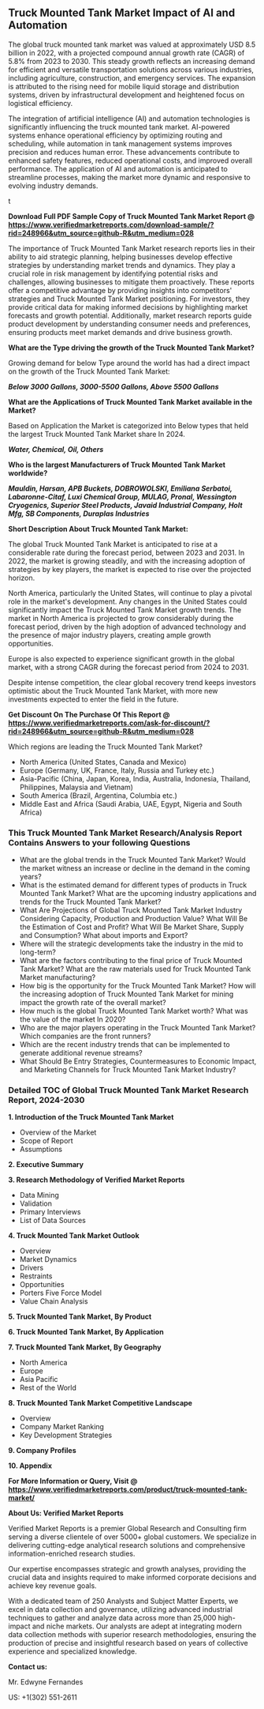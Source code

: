 <h2>Truck Mounted Tank Market Impact of AI and Automation</h2><p>The global truck mounted tank market was valued at approximately USD 8.5 billion in 2022, with a projected compound annual growth rate (CAGR) of 5.8% from 2023 to 2030. This steady growth reflects an increasing demand for efficient and versatile transportation solutions across various industries, including agriculture, construction, and emergency services. The expansion is attributed to the rising need for mobile liquid storage and distribution systems, driven by infrastructural development and heightened focus on logistical efficiency.</p><p>The integration of artificial intelligence (AI) and automation technologies is significantly influencing the truck mounted tank market. AI-powered systems enhance operational efficiency by optimizing routing and scheduling, while automation in tank management systems improves precision and reduces human error. These advancements contribute to enhanced safety features, reduced operational costs, and improved overall performance. The application of AI and automation is anticipated to streamline processes, making the market more dynamic and responsive to evolving industry demands.</p>t</p><p id="" class=""><strong>Download Full PDF Sample Copy of Truck Mounted Tank Market Report @ <a href="https://www.verifiedmarketreports.com/download-sample/?rid=248966&utm_source=github-R&utm_medium=028" target="_blank">https://www.verifiedmarketreports.com/download-sample/?rid=248966&utm_source=github-R&utm_medium=028</a></strong></p><p>The importance of&nbsp;Truck Mounted Tank Market research reports lies in their ability to aid strategic planning, helping businesses develop effective strategies by understanding market trends and dynamics. They play a crucial role in risk management by identifying potential risks and challenges, allowing businesses to mitigate them proactively. These reports offer a competitive advantage by providing insights into competitors' strategies and Truck Mounted Tank Market positioning. For investors, they provide critical data for making informed decisions by highlighting market forecasts and growth potential. Additionally, market research reports guide product development by understanding consumer needs and preferences, ensuring products meet market demands and drive business growth.</p><p><strong>What are the&nbsp;Type driving the growth of the Truck Mounted Tank Market?</strong></p><p id="" class="">Growing demand for below Type around the world has had a direct impact on the growth of the Truck Mounted Tank Market:</p><em><strong>Below 3000 Gallons, 3000-5500 Gallons, Above 5500 Gallons</strong></em></p><strong>What are the&nbsp;Applications&nbsp;of Truck Mounted Tank Market available in the Market?</strong></p><p id="" class="">Based on Application the Market is categorized into Below types that held the largest Truck Mounted Tank Market share In 2024.</p><em><strong>Water, Chemical, Oil, Others</strong></em></p><strong>Who is the largest Manufacturers of Truck Mounted Tank Market worldwide?</strong></p><p><em><strong>Mauldin, Harsan, APB Buckets, DOBROWOLSKI, Emiliana Serbatoi, Labaronne-Citaf, Luxi Chemical Group, MULAG, Pronal, Wessington Cryogenics, Superior Steel Products, Javaid Industrial Company, Holt Mfg, SB Components, Duraplas Industries</strong></em></p><p id="" class=""><strong>Short Description About Truck Mounted Tank Market:</strong></p><p>The global Truck Mounted Tank Market is anticipated to rise at a considerable rate during the forecast period, between 2023 and 2031. In 2022, the market is growing steadily, and with the increasing adoption of strategies by key players, the market is expected to rise over the projected horizon.</p><p>North America, particularly the United States, will continue to play a pivotal role in the market's development. Any changes in the United States could significantly impact the Truck Mounted Tank Market growth trends. The market in North America is projected to grow considerably during the forecast period, driven by the high adoption of advanced technology and the presence of major industry players, creating ample growth opportunities.</p><p>Europe is also expected to experience significant growth in the global market, with a strong CAGR during the forecast period from 2024 to 2031.</p><p>Despite intense competition, the clear global recovery trend keeps investors optimistic about the Truck Mounted Tank Market, with more new investments expected to enter the field in the future.</p><p id="" class=""><strong>Get Discount On The Purchase Of This Report @ <a href="https://www.verifiedmarketreports.com/ask-for-discount/?rid=248966&utm_source=github-R&utm_medium=028" target="_blank">https://www.verifiedmarketreports.com/ask-for-discount/?rid=248966&utm_source=github-R&utm_medium=028</a></strong></p>Which regions are leading the Truck Mounted Tank Market?</p><ul><li>North America (United States, Canada and Mexico)</li><li>Europe (Germany, UK, France, Italy, Russia and Turkey etc.)</li><li>Asia-Pacific (China, Japan, Korea, India, Australia, Indonesia, Thailand, Philippines, Malaysia and Vietnam)</li><li>South America (Brazil, Argentina, Columbia etc.)</li><li>Middle East and Africa (Saudi Arabia, UAE, Egypt, Nigeria and South Africa)</li></ul><h3 id="" class="">This Truck Mounted Tank Market Research/Analysis Report Contains Answers to your following Questions</h3><ul><li>What are the global trends in the Truck Mounted Tank Market? Would the market witness an increase or decline in the demand in the coming years?</li><li>What is the estimated demand for different types of products in Truck Mounted Tank Market? What are the upcoming industry applications and trends for the Truck Mounted Tank Market?</li><li>What Are Projections of Global Truck Mounted Tank Market Industry Considering Capacity, Production and Production Value? What Will Be the Estimation of Cost and Profit? What Will Be Market Share, Supply and Consumption? What about imports and Export?</li><li>Where will the strategic developments take the industry in the mid to long-term?</li><li>What are the factors contributing to the final price of Truck Mounted Tank Market? What are the raw materials used for Truck Mounted Tank Market manufacturing?</li><li>How big is the opportunity for the Truck Mounted Tank Market? How will the increasing adoption of Truck Mounted Tank Market for mining impact the growth rate of the overall market?</li><li>How much is the global Truck Mounted Tank Market worth? What was the value of the market In 2020?</li><li>Who are the major players operating in the Truck Mounted Tank Market? Which companies are the front runners?</li><li>Which are the recent industry trends that can be implemented to generate additional revenue streams?</li><li>What Should Be Entry Strategies, Countermeasures to Economic Impact, and Marketing Channels for Truck Mounted Tank Market Industry?</li></ul><h3 id="" class="">Detailed TOC of Global Truck Mounted Tank Market Research Report, 2024-2030</h3><p id="" class=""><strong>1. Introduction of the Truck Mounted Tank Market</strong></p><ul><li>Overview of the Market</li><li>Scope of Report</li><li>Assumptions</li></ul><p id="" class=""><strong>2. Executive Summary</strong></p><p id="" class=""><strong>3. Research Methodology of Verified Market Reports</strong></p><ul><li>Data Mining</li><li>Validation</li><li>Primary Interviews</li><li>List of Data Sources</li></ul><p id="" class=""><strong>4. Truck Mounted Tank Market Outlook</strong></p><ul><li>Overview</li><li>Market Dynamics</li><li>Drivers</li><li>Restraints</li><li>Opportunities</li><li>Porters Five Force Model</li><li>Value Chain Analysis</li></ul><p id="" class=""><strong>5. Truck Mounted Tank Market, By Product</strong></p><p id="" class=""><strong>6. Truck Mounted Tank Market, By Application</strong></p><p id="" class=""><strong>7. Truck Mounted Tank Market, By Geography</strong></p><ul><li>North America</li><li>Europe</li><li>Asia Pacific</li><li>Rest of the World</li></ul><p id="" class=""><strong>8. Truck Mounted Tank Market Competitive Landscape</strong></p><ul><li>Overview</li><li>Company Market Ranking</li><li>Key Development Strategies</li></ul><p id="" class=""><strong>9. Company Profiles</strong></p><p id="" class=""><strong>10. Appendix</strong></p><p id="" class=""><strong>For More Information or Query, Visit @ <a href="https://www.verifiedmarketreports.com/product/truck-mounted-tank-market/" target="_blank">https://www.verifiedmarketreports.com/product/truck-mounted-tank-market/</a></strong></p><p id="" class=""><strong>About Us: Verified Market Reports</strong></p><p id="" class="">Verified Market Reports is a premier Global Research and Consulting firm serving a diverse clientele of over 5000+ global customers. We specialize in delivering cutting-edge analytical research solutions and comprehensive information-enriched research studies.</p><p id="" class="">Our expertise encompasses strategic and growth analyses, providing the crucial data and insights required to make informed corporate decisions and achieve key revenue goals.</p><p id="" class="">With a dedicated team of 250 Analysts and Subject Matter Experts, we excel in data collection and governance, utilizing advanced industrial techniques to gather and analyze data across more than 25,000 high-impact and niche markets. Our analysts are adept at integrating modern data collection methods with superior research methodologies, ensuring the production of precise and insightful research based on years of collective experience and specialized knowledge.</p><p id="" class=""><strong>Contact us:</strong></p><p id="" class="">Mr. Edwyne Fernandes</p><p id="" class="">US: +1(302) 551-2611</p>